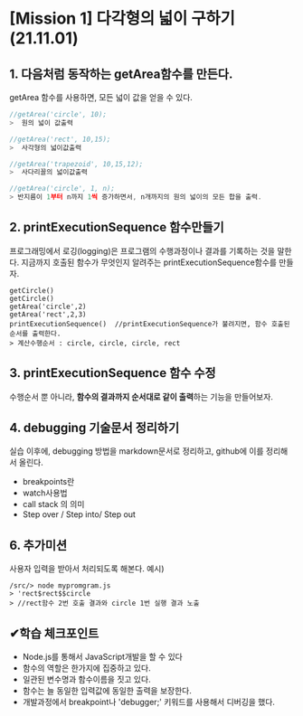 # [Mission 1] 다각형의 넓이 구하기(21.11.01)



## 1. 다음처럼 동작하는 getArea함수를 만든다.

getArea 함수를 사용하면, 모든 넓이 값을 얻을 수 있다.

```javascript
//getArea('circle', 10);
>  원의 넓이 값출력

//getArea('rect', 10,15);
>  사각형의 넓이값출력

//getArea('trapezoid', 10,15,12);
>  사다리꼴의 넓이값출력

//getArea('circle', 1, n);
> 반지름이 1부터 n까지 1씩 증가하면서, n개까지의 원의 넓이의 모든 합을 출력. 
```



## 2. printExecutionSequence 함수만들기

프로그래밍에서 로깅(logging)은 프로그램의 수행과정이나 결과를 기록하는 것을 말한다.
지금까지 호출된 함수가 무엇인지 알려주는 printExecutionSequence함수를 만들자.

```shell
getCircle() 
getCircle() 
getArea('circle',2) 
getArea('rect',2,3) 
printExecutionSequence()  //printExecutionSequence가 불려지면, 함수 호출된 순서를 출력한다. 
> 계산수행순서 : circle, circle, circle, rect
```



## 3. printExecutionSequence 함수 수정

수행순서 뿐 아니라, **함수의 결과까지 순서대로 같이 출력**하는 기능을 만들어보자.



## 4. debugging 기술문서 정리하기

실습 이후에, debugging 방법을 markdown문서로 정리하고, github에 이를 정리해서 올린다.

- breakpoints란
- watch사용법
- call stack 의 의미
- Step over / Step into/ Step out



## 6. 추가미션

사용자 입력을 받아서 처리되도록 해본다.
예시)

```shell
/src/> node mypromgram.js
> 'rect$rect$$circle
> //rect함수 2번 호출 결과와 circle 1번 실행 결과 노출
```



## ✔학습 체크포인트

- Node.js를 통해서 JavaScript개발을 할 수 있다
- 함수의 역할은 한가지에 집중하고 있다.
- 일관된 변수명과 함수이름을 짓고 있다.
- 함수는 늘 동일한 입력값에 동일한 출력을 보장한다.
- 개발과정에서 breakpoint나 'debugger;' 키워드를 사용해서 디버깅을 했다.

